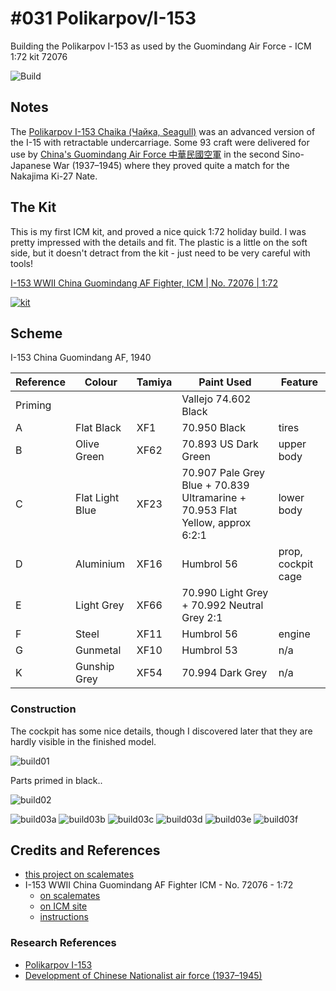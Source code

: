# #031 Polikarpov/I-153

Building the Polikarpov I-153 as used by the Guomindang Air Force - ICM 1:72 kit 72076

![Build](./assets/I-153_build.jpg?raw=true)

## Notes

The [Polikarpov I-153 Chaika (Чайка, Seagull)](https://en.wikipedia.org/wiki/Polikarpov_I-153)
was an advanced version of the I-15 with retractable undercarriage.
Some 93 craft were delivered for use by
[China's Guomindang Air Force 中華民國空軍](https://en.wikipedia.org/wiki/Development_of_Chinese_Nationalist_air_force_(1937%E2%80%931945))
in the second Sino-Japanese War (1937–1945) where they proved quite a match for the Nakajima Ki-27 Nate.

## The Kit

This is my first ICM kit, and proved a nice quick 1:72 holiday build. I was pretty impressed with the details and fit.
The plastic is a little on the soft side, but it doesn't detract from the kit - just need to be very careful with tools!

[I-153 WWII China Guomindang AF Fighter, ICM | No. 72076 | 1:72](https://icm.com.ua/aviation/i-153-2/)

[![kit](./assets/kit.jpg?raw=true)](https://icm.com.ua/aviation/i-153-2/)

## Scheme

I-153 China Guomindang AF, 1940

| Reference | Colour          | Tamiya | Paint Used                       | Feature |
|-----------|-----------------|--------|----------------------------------|---------|
| Priming   |                 |        | Vallejo 74.602 Black             |  |
| A         | Flat Black      | XF1    | 70.950 Black                     | tires |
| B         | Olive Green     | XF62   | 70.893 US Dark Green             | upper body |
| C         | Flat Light Blue | XF23   | 70.907 Pale Grey Blue + 70.839 Ultramarine + 70.953 Flat Yellow, approx 6:2:1 | lower body |
| D         | Aluminium       | XF16   | Humbrol 56                       | prop, cockpit cage |
| E         | Light Grey      | XF66   | 70.990 Light Grey + 70.992 Neutral Grey 2:1 |  |
| F         | Steel           | XF11   | Humbrol 56                       | engine |
| G         | Gunmetal        | XF10   | Humbrol 53                       | n/a |
| K         | Gunship Grey    | XF54   | 70.994 Dark Grey                 | n/a |

### Construction

The cockpit has some nice details, though I discovered later that they are hardly visible in the finished model.

![build01](./assets/build01.jpg?raw=true)

Parts primed in black..

![build02](./assets/build02.jpg?raw=true)

![build03a](./assets/build03a.jpg?raw=true)
![build03b](./assets/build03b.jpg?raw=true)
![build03c](./assets/build03c.jpg?raw=true)
![build03d](./assets/build03d.jpg?raw=true)
![build03e](./assets/build03e.jpg?raw=true)
![build03f](./assets/build03f.jpg?raw=true)

## Credits and References

* [this project on scalemates](https://www.scalemates.com/profiles/mate.php?id=74137&p=projects&project=115624)
* I-153 WWII China Guomindang AF Fighter ICM - No. 72076 - 1:72
    * [on scalemates](https://www.scalemates.com/kits/icm-72076-i-153-wwii-china-guomindang-af-fighter--1191470)
    * [on ICM site](https://icm.com.ua/aviation/i-153-2/)
    * [instructions](./assets/72076-instructions.pdf)

### Research References

* [Polikarpov I-153](https://en.wikipedia.org/wiki/Polikarpov_I-153)
* [Development of Chinese Nationalist air force (1937–1945)](https://en.wikipedia.org/wiki/Development_of_Chinese_Nationalist_air_force_(1937%E2%80%931945))
